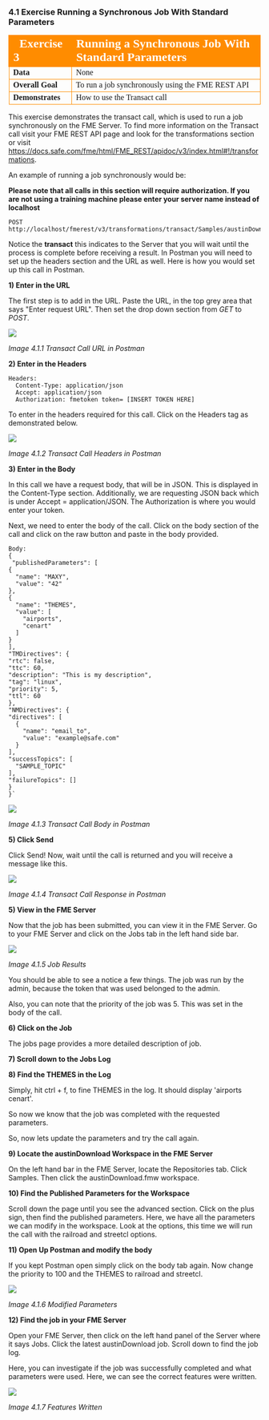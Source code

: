 ### 4.1 Exercise Running a Synchronous Job With Standard Parameters

<table style="border-spacing: 0px;border-collapse: collapse;font-family:serif">
<tr>
<td width=25% style="vertical-align:middle;background-color:darkorange;border: 2px solid darkorange">
<i class="fa fa-cogs fa-lg fa-pull-left fa-fw" style="color:white;padding-right: 12px;vertical-align:text-top"></i>
<span style="color:white;font-size:x-large;font-weight: bold">Exercise 3</span>
</td>
<td style="border: 2px solid darkorange;background-color:darkorange;color:white">
<span style="color:white;font-size:x-large;font-weight: bold">Running a Synchronous Job With Standard Parameters</span>
</td>
</tr>

<tr>
<td style="border: 1px solid darkorange; font-weight: bold">Data</td>
<td style="border: 1px solid darkorange">None</td>
</tr>

<tr>
<td style="border: 1px solid darkorange; font-weight: bold">Overall Goal</td>
<td style="border: 1px solid darkorange">To run a job synchronously using the FME REST API</td>
</tr>

<tr>
<td style="border: 1px solid darkorange; font-weight: bold">Demonstrates</td>
<td style="border: 1px solid darkorange">How to use the Transact call</td>
</tr>

</table>

This exercise demonstrates the transact call, which is used to run a job synchronously on the FME Server. To find more information on the Transact call visit your FME REST API page and look for the transformations section or visit https://docs.safe.com/fme/html/FME_REST/apidoc/v3/index.html#!/transformations.   

An example of running a job synchronously would be:

**Please note that all calls in this section will require authorization. If you are not using a training machine please enter your server name instead of localhost**

    POST http://localhost/fmerest/v3/transformations/transact/Samples/austinDownload.fmw

Notice the **transact** this indicates to the Server that you will wait
until the process is complete before receiving a result. In Postman you
will need to set up the headers section and the URL as well. Here is how
you would set up this call in Postman.

**1) Enter in the URL**

The first step is to add in the URL. Paste the URL, in the top grey area that says "Enter request URL". Then set the drop down section from *GET* to *POST*.


![](./Images/image4.1.1.TransactURL.png)

*Image 4.1.1 Transact Call URL in Postman*


**2) Enter in the Headers**

    Headers:
      Content-Type: application/json
      Accept: application/json
      Authorization: fmetoken token= [INSERT TOKEN HERE]

To enter in the headers required for this call. Click on the Headers tag as demonstrated below.  

![](./Images/image4.1.2.TransactPostman.png)

*Image 4.1.2 Transact Call Headers in Postman*


**3) Enter in the Body**

In this call we have a request body, that will be in JSON. This is
displayed in the Content-Type section. Additionally, we are requesting
JSON back which is under Accept = application/JSON. The Authorization is
where you would enter your token.

Next, we need to enter the body of the call. Click on the body section
of the call and click on the raw button and paste in the body provided.

    Body:
    {
     "publishedParameters": [
    {
      "name": "MAXY",
      "value": "42"
    },
    {
      "name": "THEMES",
      "value": [
        "airports",
        "cenart"
      ]
    }
    ],
    "TMDirectives": {
    "rtc": false,
    "ttc": 60,
    "description": "This is my description",
    "tag": "linux",
    "priority": 5,
    "ttl": 60
    },
    "NMDirectives": {
    "directives": [
      {
        "name": "email_to",
        "value": "example@safe.com"
      }
    ],
    "successTopics": [
      "SAMPLE_TOPIC"
    ],
    "failureTopics": []
    }
    }`


![](./Images/image4.1.3.TransactBodyPostman.png)

*Image 4.1.3 Transact Call Body in Postman*

**5) Click Send**

Click Send! Now, wait until the call is returned and you will receive a
message like this.

![](./Images/image4.1.4.TransactResponsePostman.png)

*Image 4.1.4 Transact Call Response in Postman*

**5) View in the FME Server**

Now that the job has been submitted, you can view it in the FME Server. Go to your FME Server and click on the Jobs tab in the left hand side bar.

![](./Images/image4.1.5.JobId.png)

*Image 4.1.5 Job Results*

You should be able to see a notice a few things. The job was run by the admin, because the token that was used belonged to the admin.

Also, you can note that the priority of the job was 5. This was set in the body of the call.

**6) Click on the Job**

The jobs page provides a more detailed description of job.

**7) Scroll down to the Jobs Log**

**8) Find the THEMES in the Log**

Simply, hit ctrl + f, to fine THEMES in the log. It should display 'airports cenart'.

So now we know that the job was completed with the requested parameters.

So, now lets update the parameters and try the call again.

**9) Locate the austinDownload Workspace in the FME Server**

On the left hand bar in the FME Server, locate the Repositories tab. Click Samples. Then click the austinDownload.fmw workspace.

**10) Find the Published Parameters for the Workspace**

Scroll down the page until you see the advanced section. Click on the plus sign, then find the published parameters. Here, we have all the parameters we can modify in the workspace. Look at the options, this time we will run the call with the railroad and streetcl options.

**11) Open Up Postman and modify the body**

If you kept Postman open simply click on the body tab again. Now change the priority to 100 and the THEMES to railroad and streetcl.

![](./Images/image4.1.6.modifiedparameters.png)

*Image 4.1.6 Modified Parameters*

**12) Find the job in your FME Server**

Open your FME Server, then click on the left hand panel of the Server where it says Jobs. Click the latest austinDownload job. Scroll down to find the job log. 

Here, you can investigate if the job was successfully completed and what parameters were used. Here, we can see the correct features were written.

![](./Images/image4.1.7.FeaturesWritten.png)

*Image 4.1.7 Features Written*

